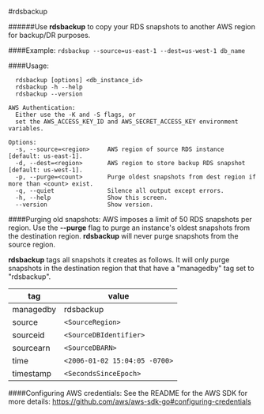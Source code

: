 #rdsbackup

######Use **rdsbackup** to copy your RDS snapshots to another AWS region for backup/DR purposes.

####Example: `rdsbackup --source=us-east-1 --dest=us-west-1 db_name`

####Usage:
```
  rdsbackup [options] <db_instance_id>
  rdsbackup -h --help
  rdsbackup --version

AWS Authentication:
  Either use the -K and -S flags, or
  set the AWS_ACCESS_KEY_ID and AWS_SECRET_ACCESS_KEY environment variables.

Options:
  -s, --source=<region>     AWS region of source RDS instance [default: us-east-1].
  -d, --dest=<region>       AWS region to store backup RDS snapshot [default: us-west-1].
  -p, --purge=<count>       Purge oldest snapshots from dest region if more than <count> exist.
  -q, --quiet               Silence all output except errors.
  -h, --help                Show this screen.
  --version                 Show version.
```

####Purging old snapshots:
AWS imposes a limit of 50 RDS snapshots per region. Use the **--purge** flag to purge an instance's oldest snapshots from the destination region. **rdsbackup** will never purge snapshots from the source region.

**rdsbackup** tags all snapshots it creates as follows.  It will only purge snapshots in the destination region that that have a "managedby" tag set to "rdsbackup". 

tag | value
--- | -----
managedby | rdsbackup
source | ``<SourceRegion>``
sourceid | ``<SourceDBIdentifier>``
sourcearn | ``<SourceDBARN>``
time | ``<2006-01-02 15:04:05 -0700>``
timestamp | ``<SecondsSinceEpoch>``

####Configuring AWS credentials:
See the README for the AWS SDK for more details: https://github.com/aws/aws-sdk-go#configuring-credentials
